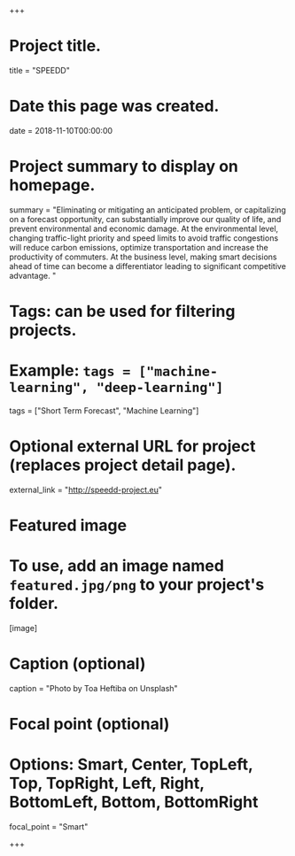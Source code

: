 +++
# Project title.
title = "SPEEDD"

# Date this page was created.
date = 2018-11-10T00:00:00

# Project summary to display on homepage.
summary = "Eliminating or mitigating an anticipated problem, or capitalizing on a forecast opportunity, can substantially improve our quality of life, and prevent environmental and economic damage. At the environmental level, changing traffic-light priority and speed limits to avoid traffic congestions will reduce carbon emissions, optimize transportation and increase the productivity of commuters. At the business level, making smart decisions ahead of time can become a differentiator leading to significant competitive advantage. "

# Tags: can be used for filtering projects.
# Example: `tags = ["machine-learning", "deep-learning"]`
tags = ["Short Term Forecast", "Machine Learning"]

# Optional external URL for project (replaces project detail page).
external_link = "http://speedd-project.eu"

# Featured image
# To use, add an image named `featured.jpg/png` to your project's folder. 
[image]
  # Caption (optional)
  caption = "Photo by Toa Heftiba on Unsplash"

  # Focal point (optional)
  # Options: Smart, Center, TopLeft, Top, TopRight, Left, Right, BottomLeft, Bottom, BottomRight
  focal_point = "Smart"

+++